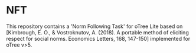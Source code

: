 # NFT
This repository contains a 'Norm Following Task' for oTree Lite based on [Kimbrough, E. O., & Vostroknutov, A. (2018). A portable method of eliciting respect for social norms. Economics Letters, 168, 147-150] implemented for oTree v>5.


